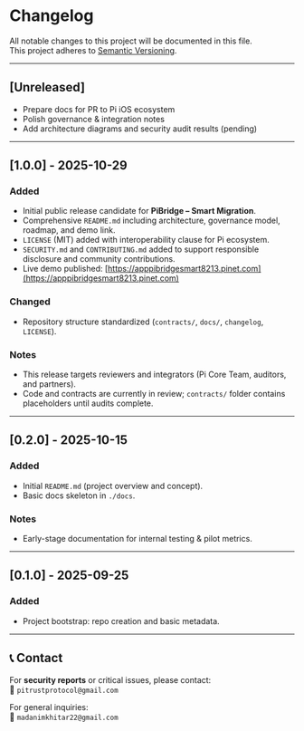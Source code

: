 # Changelog

All notable changes to this project will be documented in this file.  
This project adheres to [Semantic Versioning](https://semver.org/).

---

## [Unreleased]
- Prepare docs for PR to Pi iOS ecosystem  
- Polish governance & integration notes  
- Add architecture diagrams and security audit results (pending)

---

## [1.0.0] - 2025-10-29

### Added
- Initial public release candidate for **PiBridge – Smart Migration**.  
- Comprehensive `README.md` including architecture, governance model, roadmap, and demo link.  
- `LICENSE` (MIT) added with interoperability clause for Pi ecosystem.  
- `SECURITY.md` and `CONTRIBUTING.md` added to support responsible disclosure and community contributions.  
- Live demo published: [https://apppibridgesmart8213.pinet.com](https://apppibridgesmart8213.pinet.com)

### Changed
- Repository structure standardized (`contracts/`, `docs/`, `changelog`, `LICENSE`).

### Notes
- This release targets reviewers and integrators (Pi Core Team, auditors, and partners).  
- Code and contracts are currently in review; `contracts/` folder contains placeholders until audits complete.

---

## [0.2.0] - 2025-10-15

### Added
- Initial `README.md` (project overview and concept).  
- Basic docs skeleton in `./docs`.

### Notes
- Early-stage documentation for internal testing & pilot metrics.

---

## [0.1.0] - 2025-09-25

### Added
- Project bootstrap: repo creation and basic metadata.

---

## 📞 Contact

For **security reports** or critical issues, please contact:  
📧 `pitrustprotocol@gmail.com`

For general inquiries:  
📧 `madanimkhitar22@gmail.com`
